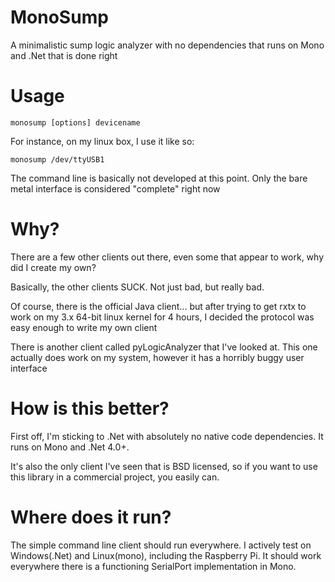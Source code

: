 MonoSump
========

A minimalistic sump logic analyzer with no dependencies that runs on Mono and .Net that is done right

# Usage

    monosump [options] devicename

For instance, on my linux box, I use it like so:

    monosump /dev/ttyUSB1

The command line is basically not developed at this point. Only the bare metal interface is considered "complete" right now


# Why?

There are a few other clients out there, even some that appear to work, why did I create my own? 

Basically, the other clients SUCK. Not just bad, but really bad. 

Of course, there is the official Java client... but after trying to get rxtx to work on my 3.x 64-bit linux kernel for 4 hours, I decided the protocol was easy enough to write my own client

There is another client called pyLogicAnalyzer that I've looked at. This one actually does work on my system, however it has a horribly buggy user interface

# How is this better?

First off, I'm sticking to .Net with absolutely no native code dependencies. It runs on Mono and .Net 4.0+. 

It's also the only client I've seen that is BSD licensed, so if you want to use this library in a commercial project, you easily can. 


# Where does it run?

The simple command line client should run everywhere. I actively test on Windows(.Net) and Linux(mono), including the Raspberry Pi. It should work everywhere there is a functioning SerialPort implementation in Mono. 

